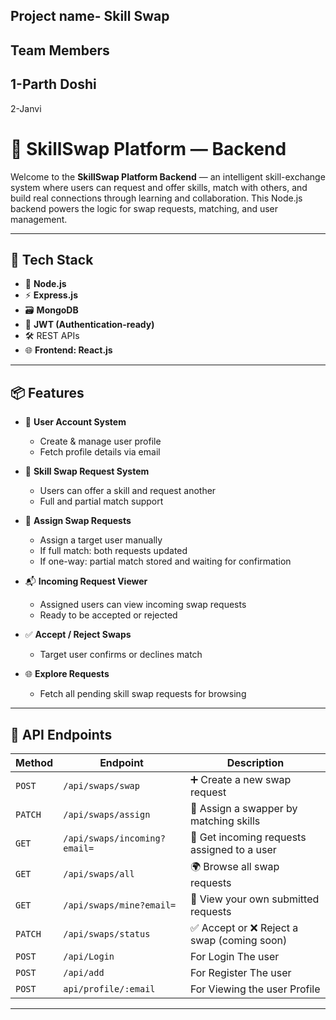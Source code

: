 ## Project name- Skill Swap

## Team Members
## 1-Parth Doshi
 2-Janvi

# 🔄 SkillSwap Platform — Backend

Welcome to the **SkillSwap Platform Backend** — an intelligent skill-exchange system where users can request and offer skills, match with others, and build real connections through learning and collaboration. This Node.js backend powers the logic for swap requests, matching, and user management.

---

## 🚀 Tech Stack

- 🧠 **Node.js**
- ⚡ **Express.js**
- 🗃️ **MongoDB**
- 🔐 **JWT (Authentication-ready)**
- 🛠️ REST APIs
- 🌐 **Frontend: React.js**

---

## 📦 Features

- 👤 **User Account System**
  - Create & manage user profile
  - Fetch profile details via email

- 🤝 **Skill Swap Request System**
  - Users can offer a skill and request another
  - Full and partial match support

- 📨 **Assign Swap Requests**
  - Assign a target user manually 
  - If full match: both requests updated
  - If one-way: partial match stored and waiting for confirmation

- 📬 **Incoming Request Viewer**
  - Assigned users can view incoming swap requests
  - Ready to be accepted or rejected

- ✅ **Accept / Reject Swaps**
  - Target user confirms or declines match

- 🌐 **Explore Requests**
  - Fetch all pending skill swap requests for browsing

---

## 🧪 API Endpoints

| Method | Endpoint | Description |
|--------|----------|-------------|
| `POST` | `/api/swaps/swap` | ➕ Create a new swap request |
| `PATCH` | `/api/swaps/assign` | 🔁 Assign a swapper by matching skills |
| `GET` | `/api/swaps/incoming?email=` | 📩 Get incoming requests assigned to a user |
| `GET` | `/api/swaps/all` | 🌍 Browse all swap requests |
| `GET` | `/api/swaps/mine?email=` | 🧾 View your own submitted requests |
| `PATCH` | `/api/swaps/status` | ✅ Accept or ❌ Reject a swap (coming soon) |
| `POST` | `/api/Login` | For Login The user |
| `POST` | `/api/add` | For Register The user |
| `POST` | `api/profile/:email` | For Viewing the user Profile|
---
